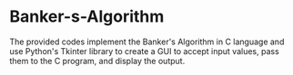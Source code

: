 # Banker-s-Algorithm
The provided codes implement the Banker's Algorithm in C language and use Python's Tkinter library to create a GUI to accept input values, pass them to the C program, and display the output.
